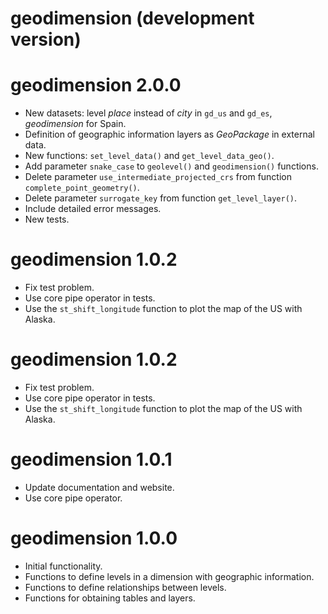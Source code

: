 # geodimension (development version)

# geodimension 2.0.0
* New datasets: level *place* instead of *city* in `gd_us` and  `gd_es`, *geodimension* for Spain.
* Definition of geographic information layers as *GeoPackage* in external data.
* New functions: `set_level_data()` and `get_level_data_geo()`.
* Add parameter `snake_case` to `geolevel()` and `geodimension()` functions.
* Delete parameter `use_intermediate_projected_crs` from function `complete_point_geometry()`.
* Delete parameter `surrogate_key` from function `get_level_layer()`.
* Include detailed error messages.
* New tests.

# geodimension 1.0.2
* Fix test problem.
* Use core pipe operator in tests.
* Use the `st_shift_longitude` function to plot the map of the US with Alaska.

# geodimension 1.0.2
* Fix test problem.
* Use core pipe operator in tests.
* Use the `st_shift_longitude` function to plot the map of the US with Alaska.

# geodimension 1.0.1
* Update documentation and website.
* Use core pipe operator.

# geodimension 1.0.0
* Initial functionality.
* Functions to define levels in a dimension with geographic information.
* Functions to define relationships between levels.
* Functions for obtaining tables and layers.

